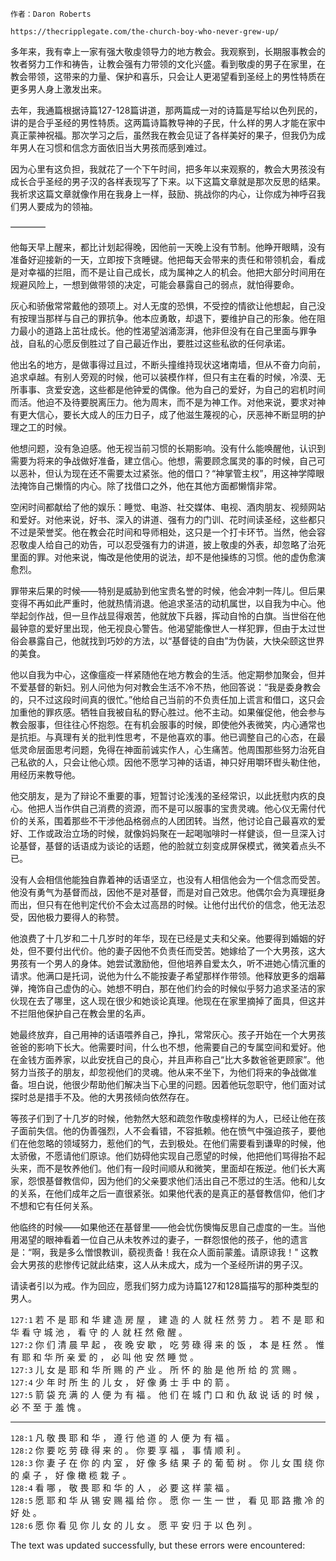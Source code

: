     作者：Daron Roberts
    
    https://thecripplegate.com/the-church-boy-who-never-grew-up/
    

多年来，我有幸上一家有强大敬虔领导力的地方教会。我观察到，长期服事教会的牧者努力工作和祷告，让教会强有力带领的文化兴盛。看到敬虔的男子在家里，在教会带领，这带来的力量、保护和喜乐，只会让人更渴望看到圣经上的男性特质在更多男人身上激发出来。

去年，我通篇根据诗篇127-128篇讲道，那两篇成一对的诗篇是写给以色列民的，讲的是合乎圣经的男性特质。这两篇诗篇教导神的子民，什么样的男人才能在家中真正蒙神祝福。那次学习之后，虽然我在教会见证了各样美好的果子，但我仍为成年男人在习惯和信念方面依旧当大男孩而感到难过。

因为心里有这负担，我就花了一个下午时间，把多年以来观察的，教会大男孩没有成长合乎圣经的男子汉的各样表现写了下来。以下这篇文章就是那次反思的结果。我祈求这篇文章就像作用在我身上一样，鼓励、挑战你的内心，让你成为神呼召我们男人要成为的领袖。

————

他每天早上醒来，都比计划起得晚，因他前一天晚上没有节制。他睁开眼睛，没有准备好迎接新的一天，立即按下贪睡键。他把每天会带来的责任和带领机会，看成是对幸福的拦阻，而不是让自己成长，成为属神之人的机会。他把大部分时间用在规避风险上，一想到做带领的决定，可能会暴露自己的弱点，就怕得要命。

灰心和骄傲常常戴他的颈项上。对人无度的恐惧，不受控的情欲让他想起，自己没有按理当那样与自己的罪抗争。他本应勇敢，却退下，要维护自己的形象。他在阻力最小的道路上茁壮成长。他的性渴望汹涌澎湃，他非但没有在自己里面与罪争战，自私的心愿反倒胜过了自己最近作出，要胜过这些私欲的任何承诺。

他出名的地方，是做事得过且过，不断头撞维持现状这堵南墙，但从不奋力向前，追求卓越。有别人旁观的时候，他可以装模作样，但只有主在看的时候，冷漠、无所事事、贪爱安逸，这些都是他钟爱的偶像。他为自己的爱好，为自己的宕机时间而活。他迫不及待要脱离压力。他为周末，而不是为神工作。对他来说，要求对神有更大信心，要长大成人的压力日子，成了他滋生蔑视的心，厌恶神不断显明的护理之工的时候。

他想问题，没有急迫感。他无视当前习惯的长期影响。没有什么能唤醒他，认识到需要为将来的争战做好准备，建立信心。他想，需要顾念属灵的事的时候，自己可以恶补，但认为现在还不需要太过紧张。他的借口？“神掌管主权”，用这神学障眼法掩饰自己懒惰的内心。除了找借口之外，他在其他方面都懒惰非常。

空闲时间都献给了他的娱乐：睡觉、电游、社交媒体、电视、酒肉朋友、视频网站和爱好。对他来说，好书、深入的讲道、强有力的门训、花时间读圣经，这些都只不过是荣誉奖。他在教会花时间和导师相处，这只是一个打卡环节。当然，他会容忍敬虔人给自己的劝告，可以忍受强有力的讲道，披上敬虔的外表，却忽略了治死里面的罪。对他来说，悔改是他使用的说法，却不是他操练的习惯。他的虚伪愈演愈烈。

罪带来后果的时候——特别是威胁到他宝贵名誉的时候，他会冲刺一阵儿。但后果变得不再如此严重时，他就热情消退。他追求圣洁的动机属世，以自我为中心。他举起剑作战，但一旦作战显得艰苦，他就放下兵器，挥动自怜的白旗。当世俗在他最钟意的爱好里出现，他无视良心警告。他渴望能像世人一样犯罪，但由于太过世俗会暴露自己，他就找到巧妙的方法，以“基督徒的自由”为伪装，大快朵颐这世界的美食。

他以自我为中心，这像瘟疫一样紧随他在地方教会的生活。他定期参加聚会，但并不爱基督的新妇。别人问他为何对教会生活不冷不热，他回答说：“我是委身教会的，只不过这段时间真的很忙。”他给自己当前的不负责任加上谎言和借口，这只会加重他的罪疚感。牺牲自我被自私的野心胜过。他不主动。如果催促他，他会参与教会服事，但往往心怀抱怨。在有机会服事的时候，即使他外表微笑，内心通常也是抗拒。与真理有关的批判性思考，不是他喜欢的事。他已调整自己的心态，在最低灵命层面思考问题，免得在神面前诚实作人，心生痛苦。他周围那些努力治死自己私欲的人，只会让他心烦。因他不愿学习神的话语，神只好用嚼环辔头勒住他，用经历来教导他。

他交朋友，是为了辩论不重要的事，短暂讨论浅浅的圣经常识，以此抚慰内疚的良心。他把人当作供自己消费的资源，而不是可以服事的宝贵灵魂。他心仪无需付代价的关系，围着那些不干涉他品格弱点的人团团转。当然，他讨论自己最喜欢的爱好、工作或政治立场的时候，就像妈妈聚在一起喝咖啡时一样健谈，但一旦深入讨论基督，基督的话语成为谈论的话题，他的脸就立刻变成屏保模式，微笑着点头不已。

没有人会相信他能独自靠着神的话语坚立，也没有人相信他会为一个信念而受苦。他没有勇气为基督而战，因他不是对基督，而是对自己效忠。他偶尔会为真理挺身而出，但只有在他判定代价不会太过高昂的时候。让他付出代价的信念，他无法忍受，因他极力要得人的称赞。

他浪费了十几岁和二十几岁时的年华，现在已经是丈夫和父亲。他要得到婚姻的好处，但不要付出代价。他的妻子因他不负责任而受苦。她嫁给了一个大男孩，这大男孩有一个男人的身体。她尝试激励他，但他培养自爱太久，听不进她心情沉重的请求。他满口是托词，说他为什么不能按妻子希望那样作带领。他释放更多的烟幕弹，掩饰自己虚伪的心。她想不明白，那在他们约会的时候似乎努力追求圣洁的家伙现在去了哪里，这人现在很少和她谈论真理。他现在在家里摘掉了面具，但这并不拦阻他保护自己在教会里的名声。

她最终放弃，自己用神的话语喂养自己，挣扎，常常灰心。孩子开始在一个大男孩爸爸的影响下长大。他需要时间，什么也不想，他需要自己的专属空间和爱好。他在金钱方面养家，以此安抚自己的良心，并且声称自己“比大多数爸爸更顾家”。他努力当孩子的朋友，却忽视他们的灵魂。他从来不坐下，为他们将来的争战做准备。坦白说，他很少帮助他们解决当下心里的问题。因着他玩忽职守，他们面对试探时总是措手不及。他的大男孩倾向依然存在。

等孩子们到了十几岁的时候，他勃然大怒和疏忽作敬虔榜样的为人，已经让他在孩子面前失信。他的伪善强烈，人不会看错，不容抵赖。他在愤气中强迫孩子，要他们在他忽略的领域努力，惹他们的气，去到极处。在他们需要看到谦卑的时候，他太骄傲，不愿请他们原谅。他们妨碍他实现自己愿望的时候，他把他们骂得抬不起头来，而不是牧养他们。他们有一段时间顺从和微笑，里面却在叛逆。他们长大离家，怨恨基督教信仰，因为他们的父亲要求他们活出自己不愿过的生活。他和儿女的关系，在他们成年之后一直很紧张。如果他代表的是真正的基督教信仰，他们才不想和它有任何关系。

他临终的时候——如果他还在基督里——他会忧伤懊悔反思自己虚度的一生。当他用渴望的眼神看着一位自己从未牧养过的妻子，一群怨恨他的孩子，他的遗言是：“啊，我是多么憎恨教训，藐视责备！我在众人面前蒙羞。请原谅我！" 这教会大男孩的悲惨传记就此结束，这人从未成大，成为一个圣经所讲的男子汉。

请读者引以为戒。作为回应，愿我们努力成为诗篇127和128篇描写的那种类型的男人。

`127:1` 若 不 是 耶 和 华 建 造 房 屋 ， 建 造 的 人 就 枉 然 劳 力 。 若 不 是 耶 和 华 看 守 城 池 ， 看 守 的 人 就 枉 然 儆 醒 。  
`127:2` 你 们 清 晨 早 起 ， 夜 晚 安 歇 ， 吃 劳 碌 得 来 的 饭 ， 本 是 枉 然 。 惟 有 耶 和 华 所 亲 爱 的 ， 必 叫 他 安 然 睡 觉 。  
`127:3` 儿 女 是 耶 和 华 所 赐 的 产 业 。 所 怀 的 胎 是 他 所 给 的 赏 赐 。  
`127:4` 少 年 时 所 生 的 儿 女 ， 好 像 勇 士 手 中 的 箭 。  
`127:5` 箭 袋 充 满 的 人 便 为 有 福 。 他 们 在 城 门 口 和 仇 敌 说 话 的 时 候 ， 必 不 至 于 羞 愧 。

* * *

`128:1` 凡 敬 畏 耶 和 华 ， 遵 行 他 道 的 人 便 为 有 福 。  
`128:2` 你 要 吃 劳 碌 得 来 的 。 你 要 享 福 ， 事 情 顺 利 。  
`128:3` 你 妻 子 在 你 的 内 室 ， 好 像 多 结 果 子 的 葡 萄 树 。 你 儿 女 围 绕 你 的 桌 子 ， 好 像 橄 榄 栽 子 。  
`128:4` 看 哪 ， 敬 畏 耶 和 华 的 人 ， 必 要 这 样 蒙 福 。  
`128:5` 愿 耶 和 华 从 锡 安 赐 福 给 你 。 愿 你 一 生 一 世 ， 看 见 耶 路 撒 冷 的 好 处 。  
`128:6` 愿 你 看 见 你 儿 女 的 儿 女 。 愿 平 安 归 于 以 色 列 。

The text was updated successfully, but these errors were encountered: